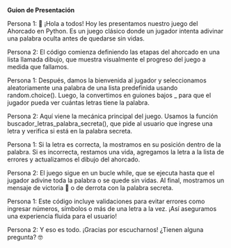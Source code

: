 **Guion de Presentación**

Persona 1:
👋 ¡Hola a todos! Hoy les presentamos nuestro juego del Ahorcado en Python. Es un juego clásico donde un jugador intenta adivinar una palabra oculta antes de quedarse sin vidas.

Persona 2:
El código comienza definiendo las etapas del ahorcado en una lista llamada dibujo, que muestra visualmente el progreso del juego a medida que fallamos.

Persona 1:
Después, damos la bienvenida al jugador y seleccionamos aleatoriamente una palabra de una lista predefinida usando random.choice(). Luego, la convertimos en guiones bajos _ para que el jugador pueda ver cuántas letras tiene la palabra.

Persona 2:
Aquí viene la mecánica principal del juego. Usamos la función buscador_letras_palabra_secreta(), que pide al usuario que ingrese una letra y verifica si está en la palabra secreta.

Persona 1:
Si la letra es correcta, la mostramos en su posición dentro de la palabra. Si es incorrecta, restamos una vida, agregamos la letra a la lista de errores y actualizamos el dibujo del ahorcado.

Persona 2:
El juego sigue en un bucle while, que se ejecuta hasta que el jugador adivine toda la palabra o se quede sin vidas. Al final, mostramos un mensaje de victoria 🎉 o de derrota con la palabra secreta.

Persona 1:
Este código incluye validaciones para evitar errores como ingresar números, símbolos o más de una letra a la vez. ¡Así aseguramos una experiencia fluida para el usuario!

Persona 2:
Y eso es todo. ¡Gracias por escucharnos! ¿Tienen alguna pregunta? 🤓